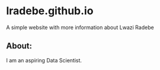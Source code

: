 # lradebe.github.io
A simple website with more information about Lwazi Radebe

## About:
I am an aspiring Data Scientist.
